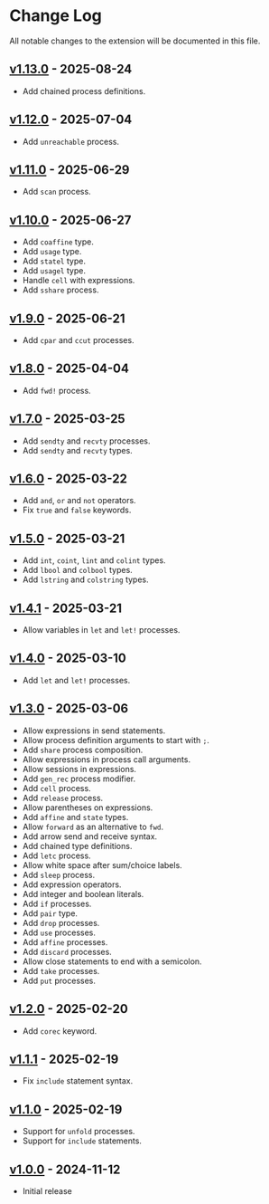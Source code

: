# Change Log

All notable changes to the extension will be documented in this file.

## [v1.13.0] - 2025-08-24

- Add chained process definitions.

## [v1.12.0] - 2025-07-04

- Add `unreachable` process.

## [v1.11.0] - 2025-06-29

- Add `scan` process.

## [v1.10.0] - 2025-06-27

- Add `coaffine` type.
- Add `usage` type.
- Add `statel` type.
- Add `usagel` type.
- Handle `cell` with expressions.
- Add `sshare` process.

## [v1.9.0] - 2025-06-21

- Add `cpar` and `ccut` processes.

## [v1.8.0] - 2025-04-04

- Add `fwd!` process.

## [v1.7.0] - 2025-03-25

- Add `sendty` and `recvty` processes.
- Add `sendty` and `recvty` types.

## [v1.6.0] - 2025-03-22

- Add `and`, `or` and `not` operators.
- Fix `true` and `false` keywords.

## [v1.5.0] - 2025-03-21

- Add `int`, `coint`, `lint` and `colint` types.
- Add `lbool` and `colbool` types.
- Add `lstring` and `colstring` types.

## [v1.4.1] - 2025-03-21

- Allow variables in `let` and `let!` processes.

## [v1.4.0] - 2025-03-10

- Add `let` and `let!` processes.

## [v1.3.0] - 2025-03-06

- Allow expressions in send statements.
- Allow process definition arguments to start with `;`.
- Add `share` process composition.
- Allow expressions in process call arguments.
- Allow sessions in expressions.
- Add `gen_rec` process modifier.
- Add `cell` process.
- Add `release` process.
- Allow parentheses on expressions.
- Add `affine` and `state` types.
- Allow `forward` as an alternative to `fwd`.
- Add arrow send and receive syntax.
- Add chained type definitions.
- Add `letc` process.
- Allow white space after sum/choice labels.
- Add `sleep` process.
- Add expression operators.
- Add integer and boolean literals.
- Add `if` processes.
- Add `pair` type.
- Add `drop` processes.
- Add `use` processes.
- Add `affine` processes.
- Add `discard` processes.
- Allow close statements to end with a semicolon.
- Add `take` processes.
- Add `put` processes.

## [v1.2.0] - 2025-02-20

- Add `corec` keyword.

## [v1.1.1] - 2025-02-19

- Fix `include` statement syntax.

## [v1.1.0] - 2025-02-19

- Support for `unfold` processes.
- Support for `include` statements.

## [v1.0.0] - 2024-11-12

- Initial release

[v1.13.0]: https://github.com/RiscadoA/vscode-class/releases/tag/v1.13.0
[v1.12.0]: https://github.com/RiscadoA/vscode-class/releases/tag/v1.12.0
[v1.11.0]: https://github.com/RiscadoA/vscode-class/releases/tag/v1.11.0
[v1.10.0]: https://github.com/RiscadoA/vscode-class/releases/tag/v1.10.0
[v1.9.0]: https://github.com/RiscadoA/vscode-class/releases/tag/v1.9.0
[v1.8.0]: https://github.com/RiscadoA/vscode-class/releases/tag/v1.8.0
[v1.7.0]: https://github.com/RiscadoA/vscode-class/releases/tag/v1.7.0
[v1.6.0]: https://github.com/RiscadoA/vscode-class/releases/tag/v1.6.0
[v1.5.0]: https://github.com/RiscadoA/vscode-class/releases/tag/v1.5.0
[v1.4.1]: https://github.com/RiscadoA/vscode-class/releases/tag/v1.4.1
[v1.4.0]: https://github.com/RiscadoA/vscode-class/releases/tag/v1.4.0
[v1.3.0]: https://github.com/RiscadoA/vscode-class/releases/tag/v1.3.0
[v1.2.0]: https://github.com/RiscadoA/vscode-class/releases/tag/v1.2.0
[v1.1.1]: https://github.com/RiscadoA/vscode-class/releases/tag/v1.1.1
[v1.1.0]: https://github.com/RiscadoA/vscode-class/releases/tag/v1.1.0
[v1.0.0]: https://github.com/RiscadoA/vscode-class/releases/tag/v1.0.0
